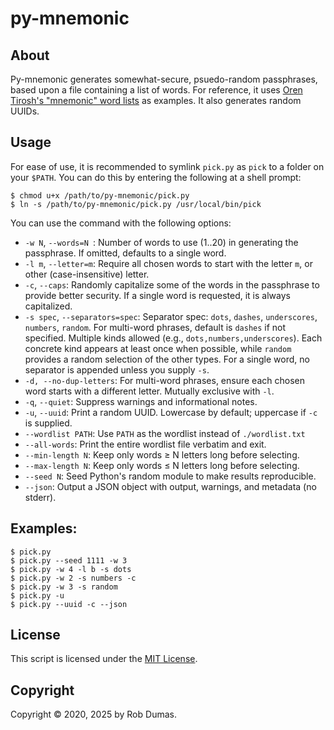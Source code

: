 # py-mnemonic

## About

Py-mnemonic generates somewhat-secure, psuedo-random passphrases, based upon a file containing a list of words. For reference, it uses [Oren Tirosh's "mnemonic" word lists][1] as examples. It also generates random UUIDs.

## Usage

For ease of use, it is recommended to symlink `pick.py` as `pick` to a folder on your `$PATH`. You can do this by entering the following at a shell prompt:

    $ chmod u+x /path/to/py-mnemonic/pick.py
    $ ln -s /path/to/py-mnemonic/pick.py /usr/local/bin/pick

You can use the command with the following options:

- `-w N`, `--words=N `: Number of words to use (1..20) in generating the passphrase. If omitted, defaults to a single word.
- `-l m`, `--letter=m`: Require all chosen words to start with the letter `m`, or other (case-insensitive) letter.
- `-c`, `--caps`: Randomly capitalize some of the words in the passphrase to provide better security. If a single word is requested, it is always capitalized.
- `-s spec`, `--separators=spec`: Separator spec: `dots`, `dashes`, `underscores`, `numbers`, `random`. For multi-word phrases, default is `dashes` if not specified. Multiple kinds allowed (e.g., `dots,numbers,underscores`). Each concrete kind appears at least once when possible, while `random` provides a random selection of the other types. For a single word, no separator is appended unless you supply `-s`.
- `-d, --no-dup-letters`: For multi-word phrases, ensure each chosen word starts with a different letter. Mutually exclusive with `-l`.
- `-q`, `--quiet`: Suppress warnings and informational notes.
- `-u`, `--uuid`: Print a random UUID. Lowercase by default; uppercase if `-c` is supplied.
- `--wordlist PATH`: Use `PATH` as the wordlist instead of `./wordlist.txt`
- `--all-words`: Print the entire wordlist file verbatim and exit.
- `--min-length N`: Keep only words ≥ N letters long before selecting.
- `--max-length N`: Keep only words ≤ N letters long before selecting.
- `--seed N`: Seed Python's random module to make results reproducible.
- `--json`: Output a JSON object with output, warnings, and metadata (no stderr).

## Examples:

    $ pick.py
    $ pick.py --seed 1111 -w 3
    $ pick.py -w 4 -l b -s dots
    $ pick.py -w 2 -s numbers -c
    $ pick.py -w 3 -s random
    $ pick.py -u
    $ pick.py --uuid -c --json

## License

This script is licensed under the [MIT License][2].

## Copyright

Copyright ©️ 2020, 2025 by Rob Dumas.


[1]: https://web.archive.org/web/20090918202746/http://tothink.com/mnemonic/wordlist.html "Wayback Machine snapshot of Oren Tirosh's web page"
[2]: https://opensource.org/licenses/MIT "MIT License at opensource.org"
